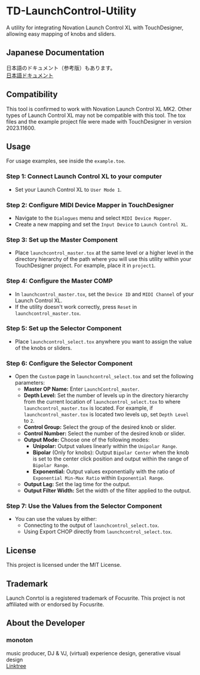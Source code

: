 # TD-LaunchControl-Utility

A utility for integrating Novation Launch Control XL with TouchDesigner, allowing easy mapping of knobs and sliders.

## Japanese Documentation
日本語のドキュメント（参考版）もあります。  
[日本語ドキュメント](README_JP.md)

## Compatibility
This tool is confirmed to work with Novation Launch Control XL MK2. Other types of Launch Control XL may not be compatible with this tool. The tox files and the example project file were made with TouchDesigner in version 2023.11600.

## Usage
For usage examples, see inside the `example.toe`.

### Step 1: Connect Launch Control XL to your computer
- Set your Launch Control XL to `User Mode 1`.

### Step 2: Configure MIDI Device Mapper in TouchDesigner
- Navigate to the `Dialogues` menu and select `MIDI Device Mapper`.
- Create a new mapping and set the `Input Device` to `Launch Control XL`.

### Step 3: Set up the Master Component
- Place `launchcontrol_master.tox` at the same level or a higher level in the directory hierarchy of the path where you will use this utility within your TouchDesigner project. For example, place it in `project1`.

### Step 4: Configure the Master COMP
- In `launchcontrol_master.tox`, set the `Device ID` and `MIDI Channel` of your Launch Control XL.
- If the utility doesn't work correctly, press `Reset` in `launchcontrol_master.tox`.

### Step 5: Set up the Selector Component
- Place `launchcontrol_select.tox` anywhere you want to assign the value of the knobs or sliders.

### Step 6: Configure the Selector Component
- Open the `Custom` page in `launchcontrol_select.tox` and set the following parameters:
    - **Master OP Name:** Enter `LaunchControl_master`.
    - **Depth Level:** Set the number of levels up in the directory hierarchy from the current location of `launchcontrol_select.tox` to where `launchcontrol_master.tox` is located. For example, if `launchcontrol_master.tox` is located two levels up, set `Depth Level` to `2`.
    - **Control Group:** Select the group of the desired knob or slider.
    - **Control Number:** Select the number of the desired knob or slider.
    - **Output Mode:** Choose one of the following modes:
        - **Unipolar:** Output values linearly within the `Unipolar Range`.
        - **Bipolar** (Only for knobs): Output `Bipolar Center` when the knob is set to the center click position and output within the range of `Bipolar Range`.
        - **Exponential:** Output values exponentially with the ratio of `Exponential Min-Max Ratio` within `Exponential Range`.
    - **Output Lag:** Set the lag time for the output.
    - **Output Filter Width:** Set the width of the filter applied to the output.

### Step 7: Use the Values from the Selector Component
- You can use the values by either:
    - Connecting to the output of `launchcontrol_select.tox`.
    - Using Export CHOP directly from `launchcontrol_select.tox`.

## License
This project is licensed under the MIT License.

## Trademark
Launch Conrtol is a registered trademark of Focusrite. This project is not affiliated with or endorsed by Focusrite.

## About the Developer
### monoton  
music producer, DJ & VJ, (virtual) experience design, generative visual design  
[Linktree](https://linktr.ee/monoton)
